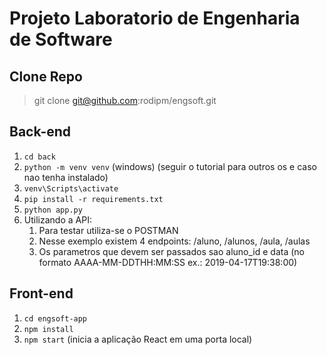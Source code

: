 # Projeto Laboratorio de Engenharia de Software

## Clone Repo
> git clone git@github.com:rodipm/engsoft.git

## Back-end
1. `cd back`
2. `python -m venv venv` (windows) (seguir o tutorial para outros os e caso nao tenha instalado)
3. `venv\Scripts\activate`
3. `pip install -r requirements.txt`
4. `python app.py`
5. Utilizando a API:
	1. Para testar utiliza-se o POSTMAN
	2. Nesse exemplo existem 4 endpoints: /aluno, /alunos, /aula, /aulas
	3. Os parametros que devem ser passados sao aluno_id e data (no formato AAAA-MM-DDTHH:MM:SS ex.: 2019-04-17T19:38:00)


## Front-end
1. `cd engsoft-app`
2. `npm install`
3. `npm start` (inicia a aplicação React em uma porta local)
